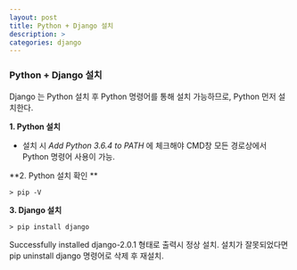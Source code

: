 ```yaml
---
layout: post
title: Python + Django 설치
description: >
categories: django
---
```




### Python + Django 설치



Django 는 Python 설치 후 Python 명령어를 통해 설치 가능하므로, Python 먼저 설치한다.



**1. Python 설치**

- 설치 시 *Add Python 3.6.4 to PATH* 에 체크해야 CMD창 모든 경로상에서 Python 명령어 사용이 가능.

**2. Python 설치 확인 **

```
> pip -V
```

**3. Django 설치**

```
> pip install django
```

Successfully installed django-2.0.1 형태로 출력시 정상 설치.  설치가 잘못되었다면 pip uninstall django 명령어로 삭제 후 재설치. 
